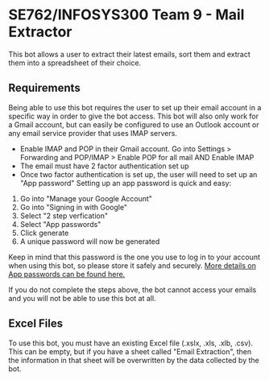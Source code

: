 # SE762/INFOSYS300 Team 9 - Mail Extractor

This bot allows a user to extract their latest emails, sort them and extract them into a spreadsheet of their choice. 

## Requirements 
Being able to use this bot requires the user to set up their email account in a specific way in order to give the bot access. This bot will also only work for a Gmail account, but can easily be configured to use an Outlook account or any email service provider that uses IMAP servers. 

-  Enable IMAP and POP in their Gmail account. Go into Settings > Forwarding and POP/IMAP > Enable POP for all mail AND Enable IMAP 
-  The email must have 2 factor authentication set up 
-  Once two factor authentication is set up, the user will need to set up an "App password" Setting up an app password is quick and easy:
1. Go into "Manage your Google Account"
2. Go into "Signing in with Google"
3. Select "2 step verfication"
4. Select "App passwords"
5. Click generate
6. A unique password will now be generated

Keep in mind that this password is the one you use to log in to your account when using this bot, so please store it safely and securely.
[More details on App passwords can be found here.](https://support.google.com/mail/answer/185833?hl=en)

If you do not complete the steps above, the bot cannot access your emails and you will not be able to use this bot at all. 

## Excel Files
To use this bot, you must have an existing Excel file (.xslx, .xls, .xlb, .csv). This can be empty, but if you have a sheet called "Email Extraction", then the information in that sheet will be overwritten by the data collected by the bot.
